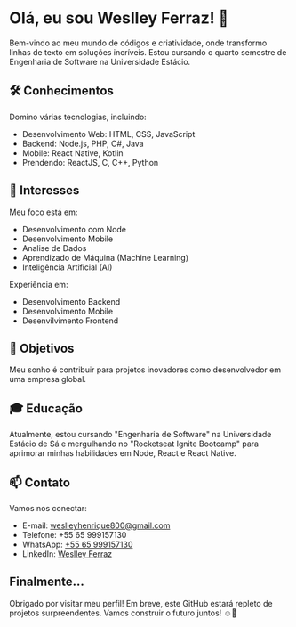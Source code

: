<!-- Título -->
# Olá, eu sou Weslley Ferraz! 👋

<!-- Descrição -->
Bem-vindo ao meu mundo de códigos e criatividade, onde transformo linhas de texto em soluções incríveis.
Estou cursando o quarto semestre de Engenharia de Software na Universidade Estácio.

<!-- Conhecimentos -->
## 🛠️ Conhecimentos

Domino várias tecnologias, incluindo:

- Desenvolvimento Web: HTML, CSS, JavaScript
- Backend: Node.js, PHP, C#, Java
- Mobile: React Native, Kotlin
- Prendendo: ReactJS, C, C++, Python

<!-- Interesses -->
## 🌟 Interesses

Meu foco está em:

- Desenvolvimento com Node
- Desenvolvimento Mobile
- Analise de Dados
- Aprendizado de Máquina (Machine Learning)
- Inteligência Artificial (AI)

Experiência em:

- Desenvolvimento Backend
- Desenvolvimento Mobile
- Desenvilvimento Frontend

<!-- Objetivos -->
## 🚀 Objetivos

Meu sonho é contribuir para projetos inovadores como desenvolvedor em uma empresa global.

<!-- Educação -->
## 🎓 Educação

Atualmente, estou cursando "Engenharia de Software" na Universidade Estácio de Sá e mergulhando no "Rocketseat Ignite Bootcamp" para aprimorar minhas habilidades em Node, React e React Native.

<!-- Contato -->
## 📫 Contato

Vamos nos conectar:

- E-mail: weslleyhenrique800@gmail.com
- Telefone: +55 65 999157130
- WhatsApp: [+55 65 999157130](https://api.whatsapp.com/send/?phone=5565999157130)
- LinkedIn: [Weslley Ferraz](https://www.linkedin.com/in/weslley-henrique-vieira-ferraz-8b95b3127/)

<!-- Final -->
## Finalmente...

Obrigado por visitar meu perfil! Em breve, este GitHub estará repleto de projetos surpreendentes. Vamos construir o futuro juntos! ☺️🚀
